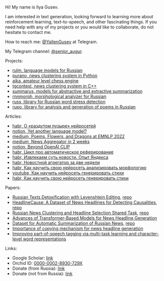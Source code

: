 Hi! My name is Ilya Gusev.

I am interested in text generation, looking forward to learning more about reinforcement learning, text-to-speech, and other fascinating things. If you need help with any of my projects or you would like to collaborate, do not hesitate to contact me.

How to reach me: [@YallenGusev](https://t.me/YallenGusev) at Telegram.

My Telegram channel: [@senior_augur](https://t.me/senior_augur).

Projects:
* [rulm, language models for Russian](https://github.com/IlyaGusev/rulm)
* [purano, news clustering system in Python](https://github.com/IlyaGusev/purano)
* [aika, amateur level chess engine](https://github.com/IlyaGusev/aika)
* [tgcontest, news clustering system in C++](https://github.com/IlyaGusev/tgcontest)
* [summarus, models for abstractive and extractive summarization](https://github.com/IlyaGusev/summarus)
* [rnnmorph, morphological analyzer for Russian](https://github.com/IlyaGusev/rnnmorph)
* [russ, library for Russian word stress detection](https://github.com/IlyaGusev/russ/)
* [rupo, library for analysis and generation of poems in Russian](https://github.com/IlyaGusev/rupo)

Articles:
* [habr, О «раздутом пузыре» нейросетей](https://habr.com/ru/post/718996/)
* [notion, Yet another language model?](https://ilyagusev.notion.site/Yet-another-language-model-3309a42bcea2418cbff11e7764452ae2)
* [medium, Poems, Flowers, and Dragons at EMNLP 2022](https://towardsdatascience.com/poems-flowers-and-dragons-at-emnlp-2022-e83dbb0e91db)
* [medium, News Aggregator in 2 weeks](https://towardsdatascience.com/news-aggregator-in-2-weeks-5b38783b95e3)
* [notion, Beyond OpenAI CLIP](https://ilyagusev.notion.site/Beyond-OpenAI-CLIP-b43ee54bf7974145a4b014dae04bb12e)
* [habr, Цикл про автоматическое реферирование](https://habr.com/ru/post/595517/)
* [habr, Извлекаем суть новости. Опыт Яндекса](https://habr.com/ru/company/yandex/blog/586634/)
* [habr, Новостной агрегатор за две недели](https://habr.com/ru/post/487324/)
* [habr, Как научить свою нейросеть анализировать морфологию](https://habr.com/ru/post/339954/)
* [youtube, Как научить нейросеть генерировать стихи](https://www.youtube.com/watch?v=wTN-qKPu4c0)
* [habr, Как научить свою нейросеть генерировать стихи](https://habr.com/ru/post/334046/)

Papers:
* [Russian Texts Detoxification with Levenshtein Editing](https://arxiv.org/abs/2204.13638), [repo](https://github.com/IlyaGusev/rudetox)
* [HeadlineCause: A Dataset of News Headlines for Detecting Causalities](https://arxiv.org/abs/2108.12626), [repo](https://github.com/IlyaGusev/HeadlineCause)
* [Russian News Clustering and Headline Selection Shared Task](https://arxiv.org/abs/2105.00981), [repo](https://github.com/dialogue-evaluation/Russian-News-Clustering-and-Headline-Generation)
* [Advances of Transformer-Based Models for News Headline Generation](https://arxiv.org/abs/2007.05044)
* [Dataset for Automatic Summarization of Russian News](https://arxiv.org/abs/2006.11063), [repo](https://github.com/IlyaGusev/gazeta)
* [Importance of copying mechanism for news headline generation](https://arxiv.org/abs/1904.11475)
* [Improving part-of-speech tagging via multi-task learning and character-level word representations](https://arxiv.org/abs/1807.00818)

Links:
* Google Scholar: [link](https://scholar.google.com/citations?user=1tSFoVQAAAAJ&hl=ru)
* Orchid ID: [0000-0002-8930-729X](https://orcid.org/0000-0002-8930-729X)
* Donate (from Russia): [link](https://pay.cloudtips.ru/p/ea94d893)
* Donate (not from Russia): [link](https://www.paypal.com/donate/?hosted_button_id=PGFLNZYQWU5MS)

